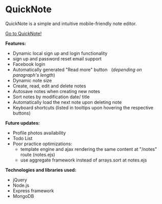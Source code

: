 # QuickNote

QuickNote is a simple and intuitive mobile-friendly note editor.

[Go to QuickNote!](https://quicknote3.herokuapp.com/ "QuickNote")



**Features:**
 * Dynamic local sign up and login functionality &nbsp;&nbsp;
 * sign up and password reset email support
 * Facebook login
 * Automatically generated "Read more" button &nbsp;&nbsp;(*depending on paragraph's length*)
 * Dynamic note size
 * Create, read, edit and delete notes
 * Autosave notes when creating new notes
 * Sort notes by modification date/ title
 * Automatically load the next note upon deleting note
 * Keyboard shortcuts (listed in tooltips upon hovering the respective buttons)


**Future updates:**
* Profile photos availability
* Todo List
* Poor practice optimizations:
    * template engine and ajax rendering the same content at "/notes" route (notes.ejs)
    * use aggregate framework instead of arrays.sort at notes.ejs
    


**Technologies and libraries used:**
* jQuery
* Node.js
* Express framework
* MongoDB



